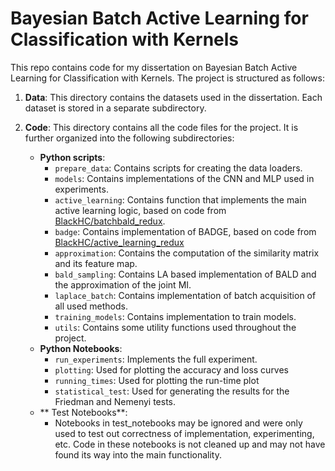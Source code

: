 # Bayesian Batch Active Learning for Classification with Kernels

This repo contains code for my dissertation on Bayesian Batch Active Learning for Classification with Kernels. The project is structured as follows:

1. **Data**: This directory contains the datasets used in the dissertation. Each dataset is stored in a separate subdirectory.

2. **Code**: This directory contains all the code files for the project. It is further organized into the following subdirectories:
    - **Python scripts**:
        - `prepare_data`: Contains scripts for creating the data loaders.
        - `models`: Contains implementations of the CNN and MLP used in experiments.
        - `active_learning`: Contains function that implements the main active learning logic, based on code from [BlackHC/batchbald_redux](https://github.com/BlackHC/batchbald_redux).
        - `badge`: Contains implementation of BADGE, based on code from [BlackHC/active_learning_redux](https://github.com/BlackHC/active_learning_redux/)
        - `approximation`: Contains the computation of the similarity matrix and its feature map.
        - `bald_sampling`: Contains LA based implementation of BALD and the approximation of the joint MI.
        - `laplace_batch`: Contains implementation of batch acquisition of all used methods.
        - `training_models`: Contains implementation to train models.
        - `utils`: Contains some utility functions used throughout the project.
    - **Python Notebooks**:
        - `run_experiments`: Implements the full experiment.
        - `plotting`: Used for plotting the accuracy and loss curves
        - `running_times`: Used for plotting the run-time plot
        - `statistical_test`: Used for generating the results for the Friedman and Nemenyi tests.
    - ** Test Notebooks**:
       - Notebooks in test_notebooks may be ignored and were only used to test out correctness of implementation, experimenting, etc.
         Code in these notebooks is not cleaned up and may not have found its way into the main functionality.




